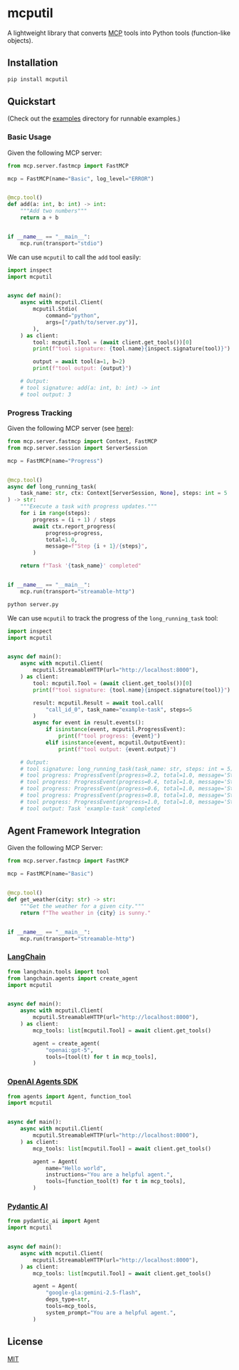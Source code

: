 # mcputil

A lightweight library that converts [MCP][1] tools into Python tools (function-like objects).


## Installation

```bash
pip install mcputil
```


## Quickstart

(Check out the [examples](./examples) directory for runnable examples.)

### Basic Usage

Given the following MCP server:

```python
from mcp.server.fastmcp import FastMCP

mcp = FastMCP(name="Basic", log_level="ERROR")


@mcp.tool()
def add(a: int, b: int) -> int:
    """Add two numbers"""
    return a + b


if __name__ == "__main__":
    mcp.run(transport="stdio")
```

We can use `mcputil` to call the `add` tool easily:

```python
import inspect
import mcputil


async def main():
    async with mcputil.Client(
        mcputil.Stdio(
            command="python",
            args=["/path/to/server.py")],
        ),
    ) as client:
        tool: mcputil.Tool = (await client.get_tools())[0]
        print(f"tool signature: {tool.name}{inspect.signature(tool)}")

        output = await tool(a=1, b=2)
        print(f"tool output: {output}")

    # Output:
    # tool signature: add(a: int, b: int) -> int
    # tool output: 3
```

### Progress Tracking

Given the following MCP server (see [here](https://github.com/modelcontextprotocol/python-sdk/blob/main/examples/snippets/servers/tool_progress.py)):

```python
from mcp.server.fastmcp import Context, FastMCP
from mcp.server.session import ServerSession

mcp = FastMCP(name="Progress")


@mcp.tool()
async def long_running_task(
    task_name: str, ctx: Context[ServerSession, None], steps: int = 5
) -> str:
    """Execute a task with progress updates."""
    for i in range(steps):
        progress = (i + 1) / steps
        await ctx.report_progress(
            progress=progress,
            total=1.0,
            message=f"Step {i + 1}/{steps}",
        )

    return f"Task '{task_name}' completed"


if __name__ == "__main__":
    mcp.run(transport="streamable-http")
```

```bash
python server.py
```

We can use `mcputil` to track the progress of the `long_running_task` tool:

```python
import inspect
import mcputil


async def main():
    async with mcputil.Client(
        mcputil.StreamableHTTP(url="http://localhost:8000"),
    ) as client:
        tool: mcputil.Tool = (await client.get_tools())[0]
        print(f"tool signature: {tool.name}{inspect.signature(tool)}")

        result: mcputil.Result = await tool.call(
            "call_id_0", task_name="example-task", steps=5
        )
        async for event in result.events():
            if isinstance(event, mcputil.ProgressEvent):
                print(f"tool progress: {event}")
            elif isinstance(event, mcputil.OutputEvent):
                print(f"tool output: {event.output}")

    # Output:
    # tool signature: long_running_task(task_name: str, steps: int = 5) -> str
    # tool progress: ProgressEvent(progress=0.2, total=1.0, message='Step 1/5')
    # tool progress: ProgressEvent(progress=0.4, total=1.0, message='Step 2/5')
    # tool progress: ProgressEvent(progress=0.6, total=1.0, message='Step 3/5')
    # tool progress: ProgressEvent(progress=0.8, total=1.0, message='Step 4/5')
    # tool progress: ProgressEvent(progress=1.0, total=1.0, message='Step 5/5')
    # tool output: Task 'example-task' completed
```


## Agent Framework Integration

Given the following MCP Server:

```python
from mcp.server.fastmcp import FastMCP

mcp = FastMCP(name="Basic")


@mcp.tool()
def get_weather(city: str) -> str:
    """Get the weather for a given city."""
    return f"The weather in {city} is sunny."


if __name__ == "__main__":
    mcp.run(transport="streamable-http")
```

### [LangChain][2]

```python
from langchain.tools import tool
from langchain.agents import create_agent
import mcputil


async def main():
    async with mcputil.Client(
        mcputil.StreamableHTTP(url="http://localhost:8000"),
    ) as client:
        mcp_tools: list[mcputil.Tool] = await client.get_tools()

        agent = create_agent(
            "openai:gpt-5",
            tools=[tool(t) for t in mcp_tools],
        )
```

### [OpenAI Agents SDK][3]

```python
from agents import Agent, function_tool
import mcputil


async def main():
    async with mcputil.Client(
        mcputil.StreamableHTTP(url="http://localhost:8000"),
    ) as client:
        mcp_tools: list[mcputil.Tool] = await client.get_tools()

        agent = Agent(
            name="Hello world",
            instructions="You are a helpful agent.",
            tools=[function_tool(t) for t in mcp_tools],
        )
```

### [Pydantic AI][4]

```python
from pydantic_ai import Agent
import mcputil


async def main():
    async with mcputil.Client(
        mcputil.StreamableHTTP(url="http://localhost:8000"),
    ) as client:
        mcp_tools: list[mcputil.Tool] = await client.get_tools()

        agent = Agent(
            "google-gla:gemini-2.5-flash",
            deps_type=str,
            tools=mcp_tools,
            system_prompt="You are a helpful agent.",
        )
```


## License

[MIT][5]


[1]: https://modelcontextprotocol.io
[2]: https://docs.langchain.com/oss/python/langchain/agents#defining-tools
[3]: https://github.com/openai/openai-agents-python#functions-example
[4]: https://ai.pydantic.dev/tools/#registering-function-tools-via-agent-argument
[5]: http://opensource.org/licenses/MIT